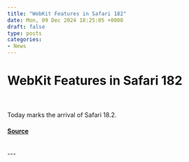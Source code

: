 ```yaml
---
title: "WebKit Features in Safari 182"
date: Mon, 09 Dec 2024 18:25:05 +0000
draft: false
type: posts
categories: 
- News
---
```

# WebKit Features in Safari 182

<br/>

<br/>
Today marks the arrival of Safari 18.2.

#### [Source](https://webkit.org/blog/16301/webkit-features-in-safari-18-2/)

<br/>
---
